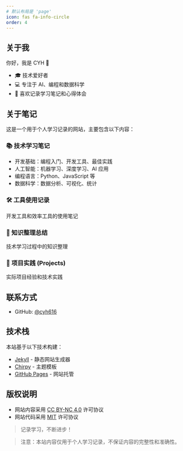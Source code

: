 ```yaml
---
# 默认布局是 'page'
icon: fas fa-info-circle
order: 4
---
```


## 关于我

你好，我是 CYH 👋

- 🎓 技术爱好者
- 💻 专注于 AI、编程和数据科学
- 📝 喜欢记录学习笔记和心得体会

## 关于笔记

这是一个用于个人学习记录的网站，主要包含以下内容：

### 📚 技术学习笔记
- 开发基础：编程入门、开发工具、最佳实践
- 人工智能：机器学习、深度学习、AI 应用
- 编程语言：Python、JavaScript 等
- 数据科学：数据分析、可视化、统计

### 🛠️ 工具使用记录
开发工具和效率工具的使用笔记

### 📖 知识整理总结
技术学习过程中的知识整理

### 🔬 项目实践 (Projects)
实际项目经验和技术实践


## 联系方式

- GitHub: [@cyh616](https://github.com/cyh616)

## 技术栈


本站基于以下技术构建：

- [Jekyll](https://jekyllrb.com/) - 静态网站生成器
- [Chirpy](https://github.com/cotes2020/jekyll-theme-chirpy) - 主题模板
- [GitHub Pages](https://pages.github.com/) - 网站托管

## 版权说明

- 网站内容采用 [CC BY-NC 4.0](https://creativecommons.org/licenses/by-nc/4.0/) 许可协议
- 网站代码采用 [MIT](https://github.com/cyh616/cyh616.github.io/blob/main/LICENSE) 许可协议

> 记录学习，不断进步！

> 注意：本站内容仅用于个人学习记录，不保证内容的完整性和准确性。

